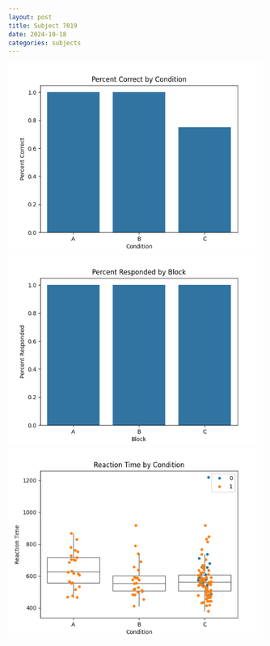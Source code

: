 ```yaml
---
layout: post
title: Subject 7019
date: 2024-10-18
categories: subjects
---
```


![](data/7019/run-15/7019_ATS_percent_correct.png)
![](data/7019/run-15/7019_ATS_percent_responded.png)
![](data/7019/run-15/7019_ATS_rt.png)

